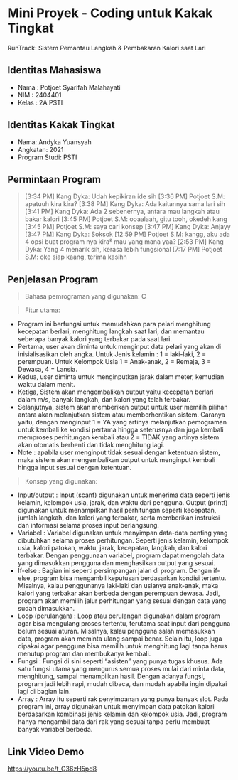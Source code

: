 # Mini Proyek - Coding untuk Kakak Tingkat
RunTrack: Sistem Pemantau Langkah & Pembakaran Kalori saat Lari

## Identitas Mahasiswa 
- Nama  : Potjoet Syarifah Malahayati
- NIM   : 2404401
- Kelas : 2A PSTI

## Identitas Kakak Tingkat
- Nama: Andyka Yuansyah
- Angkatan: 2021
- Program Studi: PSTI

## Permintaan Program 
> [3:34 PM] Kang Dyka: Udah kepikiran ide sih
> [3:36 PM] Potjoet S.M: apatuuh kira kira?
> [3:38 PM] Kang Dyka: Ada kaitannya sama lari sih
> [3:41 PM] Kang Dyka: Ada 2 sebenernya, antara mau langkah atau bakar kalori
> [3:45 PM] Potjoet S.M: ooaalaah, gitu tooh, okedeh kang
> [3:45 PM] Potjoet S.M: saya cari konsep
> [3:47 PM] Kang Dyka: Anjayy
> [3:47 PM] Kang Dyka: Soksok
> [12:59 PM] Potjoet S.M: kangg, aku ada 4 opsi buat program nya kira² mau yang mana yaa?
> [2:53 PM] Kang Dyka: Yang 4 menarik sih, kerasa lebih fungsional
> [7:17 PM] Potjoet S.M: oke siap kaang, terima kasihh

## Penjelasan Program
> Bahasa pemrograman yang digunakan: C

> Fitur utama:
- Program ini berfungsi untuk memudahkan para pelari menghitung kecepatan berlari, menghitung langkah saat lari, dan memantau seberapa banyak kalori yang terbakar pada saat lari.
- Pertama, user akan diminta untuk menginput data pelari yang akan di inisialisasikan oleh angka. Untuk Jenis kelamin : 1 = laki-laki, 2 = perempuan. Untuk Kelompok Usia 1 = Anak-anak, 2 = Remaja, 3 = Dewasa, 4 = Lansia.
- Kedua, user diminta untuk menginputkan jarak dalam meter, kemudian waktu dalam menit.
- Ketiga, Sistem akan mengembalikan output yaitu kecepatan berlari dalam m/s, banyak langkah, dan kalori yang telah terbakar.
- Selanjutnya, sistem akan memberikan output untuk user memilih pilihan antara akan melanjutkan sistem atau memberhentikan sistem. Caranya yaitu, dengan menginput 1 = YA yang artinya melanjutkan pemograman untuk kembali ke kondisi pertama hingga seterusnya dan juga kembali memproses perhitungan kembali atau 2 = TIDAK yang artinya sistem akan otomatis berhenti dan tidak menghitung lagi.
- Note : apabila user menginput tidak sesuai dengan ketentuan sistem, maka sistem akan mengembalikan output untuk menginput kembali hingga input sesuai dengan ketentuan.

> Konsep yang digunakan:
- Input/output : Input (scanf) digunakan untuk menerima data seperti jenis kelamin, kelompok usia, jarak, dan waktu dari pengguna. Output (printf) digunakan untuk menampilkan hasil perhitungan seperti kecepatan, jumlah langkah, dan kalori yang terbakar, serta memberikan instruksi dan informasi selama proses input berlangsung.
- Variabel : Variabel digunakan untuk menyimpan data-data penting yang dibutuhkan selama proses perhitungan. Seperti jenis kelamin, kelompok usia, kalori patokan, waktu, jarak, kecepatan, langkah, dan kalori terbakar. Dengan penggunaan variabel, program dapat mengolah data yang dimasukkan pengguna dan menghasilkan output yang sesuai.
- If-else : Bagian ini seperti persimpangan jalan di program. Dengan if-else, program bisa mengambil keputusan berdasarkan kondisi tertentu. Misalnya, kalau penggunanya laki-laki dan usianya anak-anak, maka kalori yang terbakar akan berbeda dengan perempuan dewasa. Jadi, program akan memilih jalur perhitungan yang sesuai dengan data yang sudah dimasukkan.
- Loop (perulangan) : Loop atau perulangan digunakan dalam program agar bisa mengulang proses tertentu, terutama saat input dari pengguna belum sesuai aturan. Misalnya, kalau pengguna salah memasukkan data, program akan meminta ulang sampai benar. Selain itu, loop juga dipakai agar pengguna bisa memilih untuk menghitung lagi tanpa harus menutup program dan membukanya kembali.
- Fungsi : Fungsi di sini seperti “asisten” yang punya tugas khusus. Ada satu fungsi utama yang mengurus semua proses mulai dari minta data, menghitung, sampai menampilkan hasil. Dengan adanya fungsi, program jadi lebih rapi, mudah dibaca, dan mudah apabila ingin dipakai lagi di bagian lain.
- Array : Array itu seperti rak penyimpanan yang punya banyak slot. Pada program ini, array digunakan untuk menyimpan data patokan kalori berdasarkan kombinasi jenis kelamin dan kelompok usia. Jadi, program hanya mengambil data dari rak yang sesuai tanpa perlu membuat banyak variabel berbeda.
  
## Link Video Demo
https://youtu.be/t_G36zH5pd8

